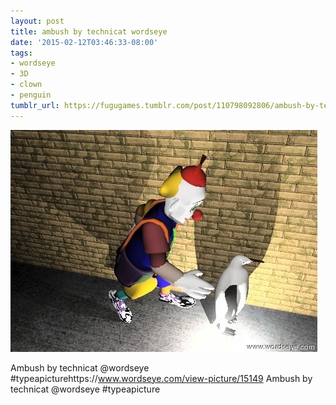```yaml
---
layout: post
title: ambush by technicat wordseye
date: '2015-02-12T03:46:33-08:00'
tags:
- wordseye
- 3D
- clown
- penguin
tumblr_url: https://fugugames.tumblr.com/post/110798092806/ambush-by-technicat-wordseye
---
```

 ![](/tumblr_files/tumblr_njnhplexTt1tgne1po1_500.jpg)  

Ambush by technicat @wordseye #typeapicturehttps://www.wordseye.com/view-picture/15149 Ambush by technicat @wordseye #typeapicture

